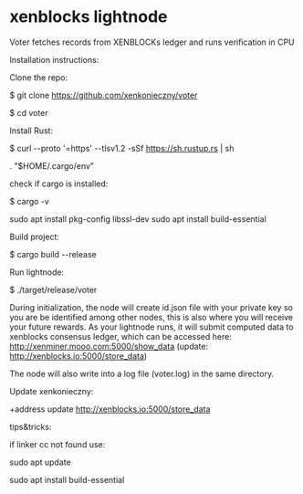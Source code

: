 # xenblocks lightnode
Voter fetches records from XENBLOCKs ledger and runs verification in CPU 

Installation instructions:

Clone the repo:

$ git clone https://github.com/xenkonieczny/voter

$ cd voter

Install Rust:

$ curl --proto '=https' --tlsv1.2 -sSf https://sh.rustup.rs | sh

. "$HOME/.cargo/env"

check if cargo is installed:

$ cargo -v 

sudo apt install pkg-config libssl-dev
sudo apt install build-essential

Build project:

$ cargo build --release

Run lightnode:

$ ./target/release/voter

During initialization, the node will create id.json file with your private key so you are be identified among other nodes,
this is also where you will receive your future rewards.
As your lightnode runs, it will submit computed data to xenblocks consensus ledger, which can be accessed here:
http://xenminer.mooo.com:5000/show_data (update: http://xenblocks.io:5000/store_data)



The node will also write into a log file (voter.log) in the same directory.

Update xenkonieczny:

+address update http://xenblocks.io:5000/store_data


tips&tricks:

if linker cc not found use:

sudo apt update

sudo apt install build-essential
